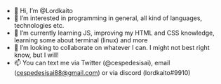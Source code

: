 - 👋 Hi, I’m @Lordkaito
- 👀 I’m interested in programming in general, all kind of languages, technologies etc.
- 🌱 I’m currently learning JS, improving my HTML and CSS knowledge, learning some about terminal (linux) and more
- 💞️ I’m looking to collaborate on whatever I can. I might not best right know, but I will!
- 📫 You can text me via Twitter (@cespedesisai), email (cespedesisai88@gmail.com) or via discord (lordkaito#9910)

<!---
Lordkaito/Lordkaito is a ✨ special ✨ repository because its `README.md` (this file) appears on your GitHub profile.
You can click the Preview link to take a look at your changes.
--->
